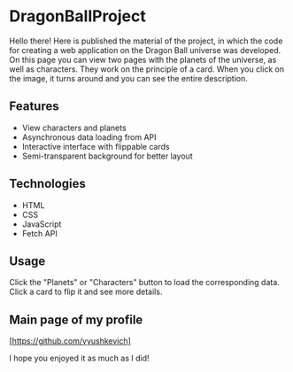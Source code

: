 # DragonBallProject

Hello there! Here is published the material of the project, in which the code for creating a web application on the Dragon Ball universe was developed. On this page you can view two pages with the planets of the universe, as well as characters. They work on the principle of a card. When you click on the image, it turns around and you can see the entire description.

## Features

- View characters and planets
- Asynchronous data loading from API
- Interactive interface with flippable cards
- Semi-transparent background for better layout

## Technologies

- HTML
- CSS
- JavaScript
- Fetch API

## Usage
Click the "Planets" or "Characters" button to load the corresponding data.
Click a card to flip it and see more details.

## Main page of my profile

[https://github.com/vyushkevich]

I hope you enjoyed it as much as I did!
